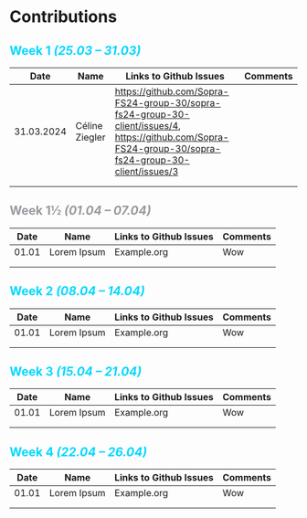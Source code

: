 # Contributions

## <font style="color: #00d7ff">Week 1 *(25.03 – 31.03)*</font>

| Date | Name | Links to Github Issues | Comments |
|---|---|---|---|
|31.03.2024 | Céline Ziegler | https://github.com/Sopra-FS24-group-30/sopra-fs24-group-30-client/issues/4, https://github.com/Sopra-FS24-group-30/sopra-fs24-group-30-client/issues/3 |  |
|   |   |   |   |
|   |   |   |   |

## <font style="color: #9d979f">Week 1½ *(01.04 – 07.04)*</font>

| Date | Name | Links to Github Issues | Comments |
|---|---|---|---|
| 01.01 | Lorem Ipsum | Example.org | Wow |
|   |   |   |   |
|   |   |   |   |

## <font style="color: #00d7ff">Week 2 *(08.04 – 14.04)*</font>

| Date | Name | Links to Github Issues | Comments |
|---|---|---|---|
| 01.01 | Lorem Ipsum | Example.org | Wow |
|   |   |   |   |
|   |   |   |   |
## <font style="color: #00d7ff">Week 3 *(15.04 – 21.04)*</font>

| Date | Name | Links to Github Issues | Comments |
|---|---|---|---|
| 01.01 | Lorem Ipsum | Example.org | Wow |
|   |   |   |   |
|   |   |   |   |

## <font style="color: #00d7ff">Week 4 *(22.04 – 26.04)*</font>

| Date | Name | Links to Github Issues | Comments |
|---|---|---|---|
| 01.01 | Lorem Ipsum | Example.org | Wow |
|   |   |   |   |
|   |   |   |   |
